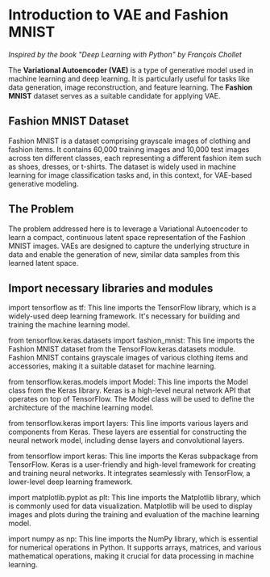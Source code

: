
# Introduction to VAE and Fashion MNIST

*Inspired by the book "Deep Learning with Python" by François Chollet*

The **Variational Autoencoder (VAE)** is a type of generative model used in machine learning and deep learning. It is particularly useful for tasks like data generation, image reconstruction, and feature learning. The **Fashion MNIST** dataset serves as a suitable candidate for applying VAE.

## Fashion MNIST Dataset

Fashion MNIST is a dataset comprising grayscale images of clothing and fashion items. It contains 60,000 training images and 10,000 test images across ten different classes, each representing a different fashion item such as shoes, dresses, or t-shirts. The dataset is widely used in machine learning for image classification tasks and, in this context, for VAE-based generative modeling.

## The Problem

The problem addressed here is to leverage a Variational Autoencoder to learn a compact, continuous latent space representation of the Fashion MNIST images. VAEs are designed to capture the underlying structure in data and enable the generation of new, similar data samples from this learned latent space.

## Import necessary libraries and modules

import tensorflow as tf: This line imports the TensorFlow library, which is a widely-used deep learning framework. It's necessary for building and training the machine learning model.

from tensorflow.keras.datasets import fashion_mnist: This line imports the Fashion MNIST dataset from the TensorFlow.keras.datasets module. Fashion MNIST contains grayscale images of various clothing items and accessories, making it a suitable dataset for machine learning.

from tensorflow.keras.models import Model: This line imports the Model class from the Keras library. Keras is a high-level neural network API that operates on top of TensorFlow. The Model class will be used to define the architecture of the machine learning model.

from tensorflow.keras import layers: This line imports various layers and components from Keras. These layers are essential for constructing the neural network model, including dense layers and convolutional layers.

from tensorflow import keras: This line imports the Keras subpackage from TensorFlow. Keras is a user-friendly and high-level framework for creating and training neural networks. It integrates seamlessly with TensorFlow, a lower-level deep learning framework.

import matplotlib.pyplot as plt: This line imports the Matplotlib library, which is commonly used for data visualization. Matplotlib will be used to display images and plots during the training and evaluation of the machine learning model.

import numpy as np: This line imports the NumPy library, which is essential for numerical operations in Python. It supports arrays, matrices, and various mathematical operations, making it crucial for data processing in machine learning.



